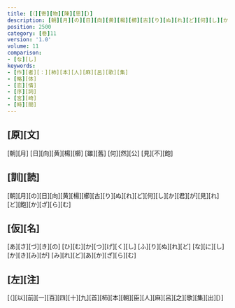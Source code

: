 ```yaml
---
title: [（][寄][物][陳][思][）]
description: [朝][月][の][日][向][黄][楊][櫛][古][り][ぬ][れ][ど][何][し][か][君][が][見][れ][ど][飽][か][ざ][ら][む]
position: 2500
category: [巻]11
version: '1.0'
volume: 11
comparison:
- [な][し]
keywords:
- [作][者][：][柿][本][人][麻][呂][歌][集]
- [略][体]
- [恋][情]
- [序][詞]
- [宮][崎]
- [時][間]
---
```


## [原][文]

[朝][月] [日][向][黄][楊][櫛] [雖][舊] [何][然][公] [見][不][飽]

## [訓][読]

[朝][月][の][日][向][黄][楊][櫛][古][り][ぬ][れ][ど][何][し][か][君][が][見][れ][ど][飽][か][ざ][ら][む]

## [仮][名]

[あ][さ][づ][き][の] [ひ][む][か][つ][げ][く][し] [ふ][り][ぬ][れ][ど] [な][に][し][か][き][み][が] [み][れ][ど][あ][か][ざ][ら][む]

## [左][注]

[（][以][前][一][百][四][十][九][首][柿][本][朝][臣][人][麻][呂][之][歌][集][出][）]

